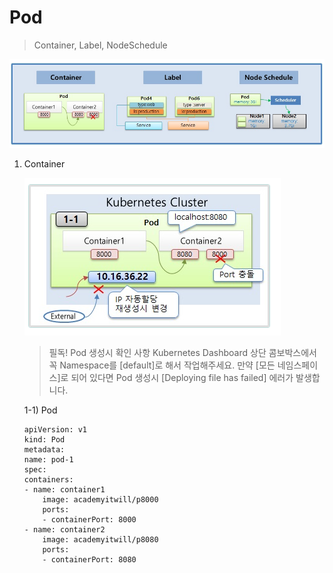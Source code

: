 # Pod

> Container, Label, NodeSchedule

![alt text](image-3.png)


1. Container 

    ![alt text](image-4.png)

    > 필독! Pod 생성시 확인 사항
Kubernetes Dashboard 상단 콤보박스에서 꼭 Namespace를 [default]로 해서 작업해주세요. 만약 [모든 네임스페이스]로 되어 있다면 Pod 생성시 [Deploying file has failed] 에러가 발생합니다.

    1-1) Pod

    ```
    apiVersion: v1
    kind: Pod
    metadata:
    name: pod-1
    spec:
    containers:
    - name: container1
        image: academyitwill/p8000
        ports:
        - containerPort: 8000
    - name: container2
        image: academyitwill/p8080
        ports:
        - containerPort: 8080
    ```